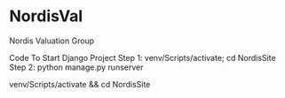 # NordisVal
Nordis Valuation Group

Code To Start Django Project
Step 1:
venv/Scripts/activate; cd NordisSite
Step 2:
python manage.py runserver


venv/Scripts/activate && cd NordisSite     
